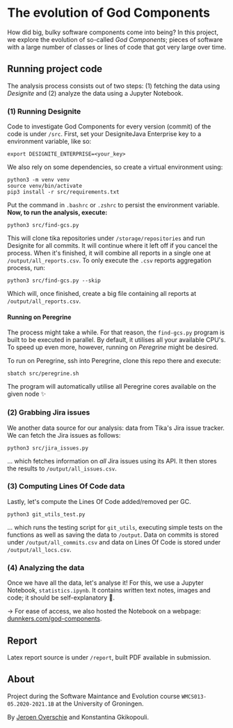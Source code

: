 # The evolution of God Components
How did big, bulky software components come into being? In this project, we explore the evolution of so-called _God Components_; pieces of software with a large number of classes or lines of code that got very large over time.

## Running project code
The analysis process consists out of two steps: (1) fetching the data using _Designite_ and (2) analyze the data using a Jupyter Notebook.

### (1) Running Designite
Code to investigate God Components for every version (commit) of the code is under `/src`. First, set your DesigniteJava Enterprise key to a environment variable, like so:

```shell
export DESIGNITE_ENTERPRISE=<your_key>
```

We also rely on some dependencies, so create a virtual environment using:

```shell
python3 -m venv venv
source venv/bin/activate
pip3 install -r src/requirements.txt
```

Put the command in `.bashrc` or `.zshrc` to persist the environment variable. **Now, to run the analysis, execute:**

```shell
python3 src/find-gcs.py
```

This will clone tika repositories under `/storage/repositories` and run Designite for all commits. It will continue where it left off if you cancel the process. When it's finished, it will combine all reports in a single one at `/output/all_reports.csv`. To only execute the `.csv` reports aggregation process, run:

```shell
python3 src/find-gcs.py --skip
```

Which will, once finished, create a big file containing all reports at `/output/all_reports.csv`.

#### Running on Peregrine
The process might take a while. For that reason, the `find-gcs.py` program is built to be executed in parallel. By default, it utilises all your available CPU's. To speed up even more, however, running on _Peregrine_ might be desired.

To run on Peregrine, ssh into Peregrine, clone this repo there and execute:

```shell
sbatch src/peregrine.sh
```

The program will automatically utilise all Peregrine cores available on the given node ✨

### (2) Grabbing Jira issues
We another data source for our analysis: data from Tika's Jira issue tracker. We can fetch the Jira issues as follows:

```shell
python3 src/jira_issues.py
```

... which fetches information on *all* Jira issues using its API. It then stores the results to `/output/all_issues.csv`.

### (3) Computing Lines Of Code data
Lastly, let's compute the Lines Of Code added/removed per GC.

```shell
python3 git_utils_test.py
```

... which runs the testing script for `git_utils`, executing simple tests on the functions as well as saving the data to `/output`. Data on commits is stored under `/output/all_commits.csv` and data on Lines Of Code is stored under `/output/all_locs.csv`.

### (4) Analyzing the data
Once we have all the data, let's analyse it! For this, we use a Jupyter Notebook, `statistics.ipynb`. It contains written text notes, images and code; it should be self-explanatory 🙂.

→ For ease of access, we also hosted the Notebook on a webpage: [dunnkers.com/god-components](https://dunnkers.com/god-components).

## Report
Latex report source is under `/report`, built PDF available in submission.

## About
Project during the Software Maintance and Evolution course `WMCS013-05.2020-2021.1B` at the University of Groningen.

By [Jeroen Overschie](https://dunnkers.com/) and Konstantina Gkikopouli.
